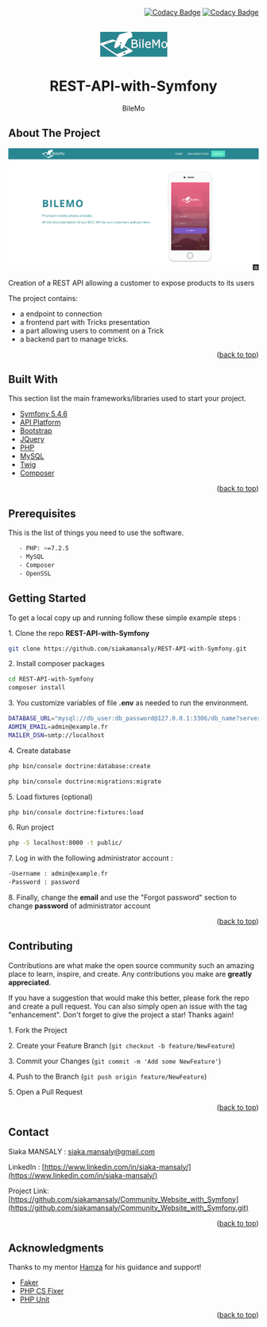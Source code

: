 <div id="top"></div>
<div align="right">

[![Codacy Badge](https://api.codacy.com/project/badge/Grade/5b6ee542a0cd4fe49ce31714802073d3)](https://app.codacy.com/gh/siakamansaly/REST-API-with-Symfony?utm_source=github.com&utm_medium=referral&utm_content=siakamansaly/REST-API-with-Symfony&utm_campaign=Badge_Grade_Settings)
[![Codacy Badge](https://app.codacy.com/project/badge/Grade/84e30cbee58949cbad70ebaef13a299c)](https://www.codacy.com/gh/siakamansaly/Community_Website_with_Symfony/dashboard?utm_source=github.com&amp;utm_medium=referral&amp;utm_content=siakamansaly/Community_Website_with_Symfony&amp;utm_campaign=Badge_Grade)

</div>
<!-- PROJECT LOGO -->
<br />
<div align="center">
  <a href="https://github.com/siakamansaly/REST-API-with-Symfony">
    <img src="public/images/logo_blue.png" alt="Logo">
  </a>
  <h1 align="center">REST-API-with-Symfony</h1>
  <p align="center">
    BileMo
  </p>
</div>

<!-- ABOUT THE PROJECT -->
## About The Project

<div align="center">
    <img src="public/images/Screenshot.png" alt="Screenshot" width="700px">
</div>
<p>Creation of a REST API allowing a customer to expose products to its users</p>
<p>The project contains:</p>
<ul>
  <li>a endpoint to connection</li>
  <li>a frontend part with Tricks presentation </li>
  <li>a part allowing users to comment on a Trick</li>
  <li>a backend part to manage tricks.</li>
</ul>

<p align="right">(<a href="#top">back to top</a>)</p>

<!-- Built With -->
## Built With

This section list the main frameworks/libraries used to start your project.
<ul>
  <li><a href="https://symfony.com/doc/5.4/index.html" target="_blank">Symfony 5.4.6</a></li>
  <li><a href="https://api-platform.com/" target="_blank">API Platform</a></li>
  <li><a href="https://getbootstrap.com/" target="_blank">Bootstrap</a></li>
  <li><a href="https://jquery.com" target="_blank">JQuery</a></li>
  <li><a href="https://www.php.net/" target="_blank">PHP</a></li>
  <li><a href="https://www.mysql.com/fr/">MySQL</a></li>
  <li><a href="https://twig.symfony.com/" target="_blank">Twig</a></li>
  <li><a href="https://getcomposer.org/" target="_blank">Composer</a></li>
</ul>

<p align="right">(<a href="#top">back to top</a>)</p>

<!-- Prerequisites -->
## Prerequisites

This is the list of things you need to use the software.
   ```sh
      - PHP: >=7.2.5
      - MySQL
      - Composer
      - OpenSSL
   ```
<!-- GETTING STARTED -->
## Getting Started

To get a local copy up and running follow these simple example steps :

1.&nbsp;Clone the repo **REST-API-with-Symfony**
   ```sh
   git clone https://github.com/siakamansaly/REST-API-with-Symfony.git
   ```

2.&nbsp;Install composer packages
   ```sh
   cd REST-API-with-Symfony
   composer install
   ```
3.&nbsp;You customize variables of file **.env** as needed to run the environment.
   ```sh
   DATABASE_URL="mysql://db_user:db_password@127.0.0.1:3306/db_name?serverVersion=5.7&charset=utf8mb4"
   ADMIN_EMAIL=admin@example.fr
   MAILER_DSN=smtp://localhost
   ```
4.&nbsp;Create database
   ```sh
   php bin/console doctrine:database:create
   ```
   ```sh
   php bin/console doctrine:migrations:migrate
   ```
5.&nbsp;Load fixtures (optional)
   ```sh
   php bin/console doctrine:fixtures:load
   ```
6.&nbsp;Run project
   ```sh
   php -S localhost:8000 -t public/
   ```  
7.&nbsp;Log in with the following administrator account :
   ```sh
   -Username : admin@example.fr
   -Password : password
   ```

8.&nbsp;Finally, change the **email** and use the "Forgot password" section to change **password** of administrator account

<p align="right">(<a href="#top">back to top</a>)</p>

<!-- CONTRIBUTING -->
## Contributing

Contributions are what make the open source community such an amazing place to learn, inspire, and create. Any contributions you make are **greatly appreciated**.

If you have a suggestion that would make this better, please fork the repo and create a pull request. You can also simply open an issue with the tag "enhancement".
Don't forget to give the project a star! Thanks again!

1.&nbsp;Fork the Project

2.&nbsp;Create your Feature Branch (`git checkout -b feature/NewFeature`)

3.&nbsp;Commit your Changes (`git commit -m 'Add some NewFeature'`)

4.&nbsp;Push to the Branch (`git push origin feature/NewFeature`)

5.&nbsp;Open a Pull Request

<p align="right">(<a href="#top">back to top</a>)</p>

<!-- CONTACT -->
## Contact

Siaka MANSALY : [siaka.mansaly@gmail.com](siaka.mansaly@gmail.com) 

LinkedIn : [https://www.linkedin.com/in/siaka-mansaly/](https://www.linkedin.com/in/siaka-mansaly/)

Project Link: [https://github.com/siakamansaly/Community_Website_with_Symfony](https://github.com/siakamansaly/Community_Website_with_Symfony.git)
              
<p align="right">(<a href="#top">back to top</a>)</p>

## Acknowledgments

Thanks to my mentor [Hamza](https://github.com/Hamzasakrani) for his guidance and support!

<ul>
  <li><a href="https://github.com/FakerPHP/Faker" target="_blank">Faker</a></li>
  <li><a href="https://cs.symfony.com/" target="_blank">PHP CS Fixer</a></li>
  <li><a href="https://phpunit.de/index.html" target="_blank">PHP Unit</a></li>
</ul>

<p align="right">(<a href="#top">back to top</a>)</p>
